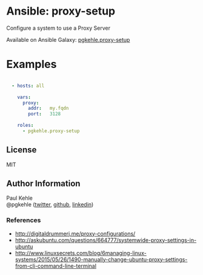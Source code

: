 # Ansible: proxy-setup

Configure a system to use a Proxy Server

Available on Ansible Galaxy: [pgkehle.proxy-setup](https://galaxy.ansible.com/pgkehle/proxy-setup)


# Examples

```YAML

  - hosts: all
  
    vars:
      proxy:
        addr:   my.fqdn
        port:   3128
  
    roles:
      - pgkehle.proxy-setup
```

## License

MIT

## Author Information

Paul Kehle  
@pgkehle ([twitter](https://twitter.com/pgkehle), [github](https://github.com/pgkehle), [linkedin](https://www.linkedin.com/in/pgkehle))

### References

* http://digitaldrummerj.me/proxy-configurations/
* http://askubuntu.com/questions/664777/systemwide-proxy-settings-in-ubuntu
* http://www.linuxsecrets.com/blog/6managing-linux-systems/2015/05/26/1490-manually-change-ubuntu-proxy-settings-from-cli-command-line-terminal
